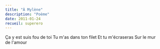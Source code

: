 ```yaml
---
title: "À Mylène"
description: "Poème"
date: 2011-01-24
recueil: superero
---
```


Ça y est suis fou de toi
Tu m'as dans ton filet
Et tu m'écraseras
Sur le mur de l'amour
